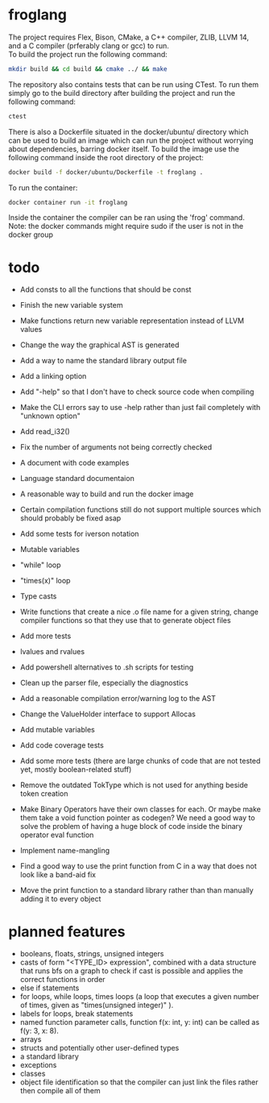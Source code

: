 # froglang
The project requires Flex, Bison, CMake, a C++ compiler, ZLIB, LLVM 14, and a C compiler (prferably clang or gcc) to run.\
To build the project run the following command:
```sh
mkdir build && cd build && cmake ../ && make
```
The repository also contains tests that can be run using CTest. To run them simply go to the build directory after building the project and run the following command:
```sh
ctest
```
There is also a Dockerfile situated in the docker/ubuntu/ directory which can be used to build an image which can run the project without worrying about dependencies, barring docker itself. To build the image use the following command inside the root directory of the project:
```sh
docker build -f docker/ubuntu/Dockerfile -t froglang .
```
To run the container:
```sh
docker container run -it froglang
```
Inside the container the compiler can be ran using the 'frog' command.\
Note: the docker commands might require sudo if the user is not in the docker group
# todo
- Add consts to all the functions that should be const

- Finish the new variable system

- Make functions return new variable representation instead of LLVM values

- Change the way the graphical AST is generated

- Add a way to name the standard library output file

- Add a linking option

- Add "-help" so that I don't have to check source code when compiling

- Make the CLI errors say to use -help rather than just fail completely with "unknown option"

- Add read_i32()

- Fix the number of arguments not being correctly checked

- A document with code examples

- Language standard documentaion

- A reasonable way to build and run the docker image

- Certain compilation functions still do not support multiple sources which should probably be fixed asap

- Add some tests for iverson notation

- Mutable variables

- "while" loop

- "times(x)" loop

- Type casts

- Write functions that create a nice .o file name for a given string, change compiler functions so that they use that to generate object files

- Add more tests

- lvalues and rvalues

- Add powershell alternatives to .sh scripts for testing

- Clean up the parser file, especially the diagnostics

- Add a reasonable compilation error/warning log to the AST

- Change the ValueHolder interface to support Allocas

- Add mutable variables

- Add code coverage tests

- Add some more tests (there are large chunks of code that are not tested yet, mostly boolean-related stuff)

- Remove the outdated TokType which is not used for anything beside token creation

- Make Binary Operators have their own classes for each. Or maybe make them take a void function pointer as codegen? We need a good way to solve the problem of having a huge block of code inside the binary operator eval function

- Implement name-mangling

- Find a good way to use the print function from C in a way that does not look like a band-aid fix

- Move the print function to a standard library rather than than manually adding it to every object

# planned features
- booleans, floats, strings, unsigned integers
- casts of form "\<TYPE_ID\> expression", combined with a data structure that runs bfs on a graph to check if cast is possible and applies the correct functions in order
- else if statements
- for loops, while loops, times loops (a loop that executes a given number of times, given as "times(unsigned integer)" ).
- labels for loops, break statements
- named function parameter calls, function f(x: int, y: int) can be called as f(y: 3, x: 8).
- arrays
- structs and potentially other user-defined types
- a standard library
- exceptions
- classes
- object file identification so that the compiler can just link the files rather then compile all of them
